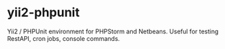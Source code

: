 yii2-phpunit
============

Yii2 / PHPUnit environment for PHPStorm and Netbeans. Useful for testing RestAPI, cron jobs, console commands.
